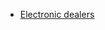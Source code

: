 * [Electronic dealers](http://www.taringa.net/post/info/2317139/Lista-de-locales-de-electronica-en-bs-as-y-provincias.html)
